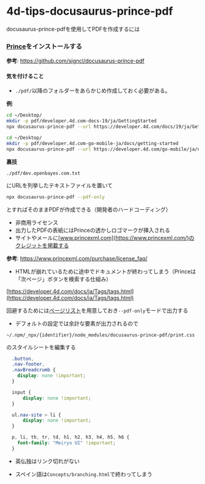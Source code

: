 # 4d-tips-docusaurus-prince-pdf
docusaurus-prince-pdfを使用してPDFを作成するには

### [Prince](https://www.princexml.com/download/)をインストールする

**参考**: https://github.com/signcl/docusaurus-prince-pdf

#### 気を付けること

* `./pdf/`以降のフォルダーをあらかじめ作成しておく必要がある。

**例**:

```sh
cd ~/Desktop/
mkdir -p pdf/developer.4d.com-docs-19/ja/GettingStarted
npx docusaurus-prince-pdf --url https://developer.4d.com/docs/19/ja/GettingStarted/installation.html --selector 'div.docs-prevnext > a.docs-next' --output doc.pdf
```

```sh
cd ~/Desktop/
mkdir -p pdf/developer.4d.com-go-mobile-ja/docs/getting-started
npx docusaurus-prince-pdf --url https://developer.4d.com/go-mobile/ja/docs/getting-started/introduction --selector "div.pagination-nav__item--next > a.pagination-nav__link" --output doc.pdf
```

**裏技**

```
./pdf/dev.openbayes.com.txt
```

にURLを列挙したテキストファイルを置いて

```sh
npx docusaurus-prince-pdf --pdf-only 
```

とすればそのままPDFが作成できる（開発者のハードコーディング）

* 非商用ライセンス
* 出力したPDFの表紙にはPrinceの透かしロゴマークが挿入される
* サイトやメールに[www.princexml.com](https://www.princexml.com/)のクレジットを掲載する

**参考**: https://www.princexml.com/purchase/license_faq/

* HTMLが崩れているために途中でドキュメントが終わってしまう（Princeは「次ページ」ボタンを検索する仕組み）

[https://developer.4d.com/docs/ja/Tags/tags.html](https://developer.4d.com/docs/ja/Tags/tags.html)

回避するためには[ページリスト](/dev.openbayes.com.txt)を用意しておき`--pdf-only`モードで出力する

* デフォルトの設定では余計な要素が出力されるので

```
~/.npm/_npx/{identifier}/node_modules/docusaurus-prince-pdf/print.css
```

のスタイルシートを編集する

```css
  .button,
  .nav-footer,
  .navBreadcrumb {
    display: none !important;
  }

  input {
      display: none !important;
  }

  ul.nav-site > li {
      display: none !important;
  }

  p, li, th, tr, td, h1, h2, h3, h4, h5, h6 {
    font-family: "Meiryo UI" !important;
  }
```

* 英仏独はリンク切れがない

* スペイン語は`Concepts/branching.html`で終わってしまう


